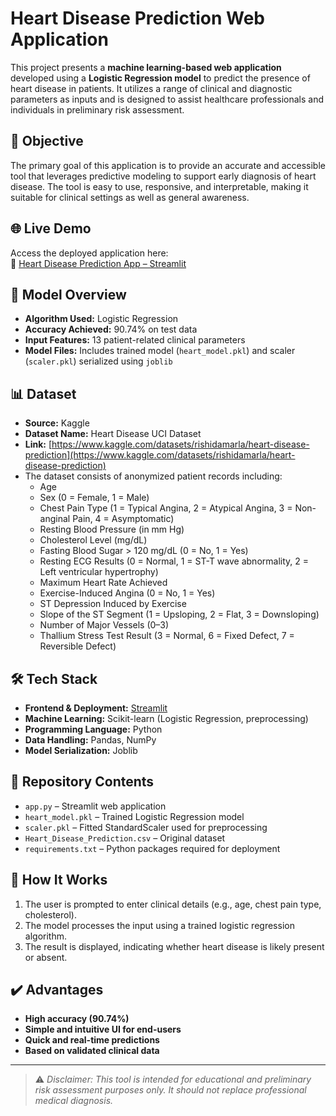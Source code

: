 # Heart Disease Prediction Web Application

This project presents a **machine learning-based web application** developed using a **Logistic Regression model** to predict the presence of heart disease in patients. It utilizes a range of clinical and diagnostic parameters as inputs and is designed to assist healthcare professionals and individuals in preliminary risk assessment.

## 🎯 Objective

The primary goal of this application is to provide an accurate and accessible tool that leverages predictive modeling to support early diagnosis of heart disease. The tool is easy to use, responsive, and interpretable, making it suitable for clinical settings as well as general awareness.

## 🌐 Live Demo

Access the deployed application here:  
🔗 [Heart Disease Prediction App – Streamlit](https://heart-disease-prediction-saee-surve.streamlit.app/)

## 🧪 Model Overview

- **Algorithm Used:** Logistic Regression  
- **Accuracy Achieved:** 90.74% on test data  
- **Input Features:** 13 patient-related clinical parameters  
- **Model Files:** Includes trained model (`heart_model.pkl`) and scaler (`scaler.pkl`) serialized using `joblib`

## 📊 Dataset

- **Source:** Kaggle  
- **Dataset Name:** Heart Disease UCI Dataset  
- **Link:** [https://www.kaggle.com/datasets/rishidamarla/heart-disease-prediction](https://www.kaggle.com/datasets/rishidamarla/heart-disease-prediction)  
- The dataset consists of anonymized patient records including:
  - Age
  - Sex (0 = Female, 1 = Male)
  - Chest Pain Type (1 = Typical Angina, 2 = Atypical Angina, 3 = Non-anginal Pain, 4 = Asymptomatic)
  - Resting Blood Pressure (in mm Hg)
  - Cholesterol Level (mg/dL)
  - Fasting Blood Sugar > 120 mg/dL (0 = No, 1 = Yes)
  - Resting ECG Results (0 = Normal, 1 = ST-T wave abnormality, 2 = Left ventricular hypertrophy)
  - Maximum Heart Rate Achieved
  - Exercise-Induced Angina (0 = No, 1 = Yes)
  - ST Depression Induced by Exercise
  - Slope of the ST Segment (1 = Upsloping, 2 = Flat, 3 = Downsloping)
  - Number of Major Vessels (0–3)
  - Thallium Stress Test Result (3 = Normal, 6 = Fixed Defect, 7 = Reversible Defect)

## 🛠️ Tech Stack

- **Frontend & Deployment:** [Streamlit](https://streamlit.io/)
- **Machine Learning:** Scikit-learn (Logistic Regression, preprocessing)
- **Programming Language:** Python
- **Data Handling:** Pandas, NumPy
- **Model Serialization:** Joblib

## 📁 Repository Contents

- `app.py` – Streamlit web application
- `heart_model.pkl` – Trained Logistic Regression model
- `scaler.pkl` – Fitted StandardScaler used for preprocessing
- `Heart_Disease_Prediction.csv` – Original dataset
- `requirements.txt` – Python packages required for deployment

## 📌 How It Works

1. The user is prompted to enter clinical details (e.g., age, chest pain type, cholesterol).
2. The model processes the input using a trained logistic regression algorithm.
3. The result is displayed, indicating whether heart disease is likely present or absent.

## ✔️ Advantages

- **High accuracy (90.74%)**
- **Simple and intuitive UI for end-users**
- **Quick and real-time predictions**
- **Based on validated clinical data**

---

> ⚠️ *Disclaimer: This tool is intended for educational and preliminary risk assessment purposes only. It should not replace professional medical diagnosis.*

